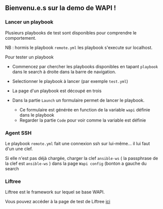 
## Bienvenu.e.s sur la demo de WAPI !


### Lancer un playbook

Plusieurs playbooks de test sont disponibles pour comprendre le comportement.

NB : hormis le playbook `remote.yml` les playbook s'execute sur localhost.

Pour tester un playbook

* Commencez par chercher les playbooks disponibles
en tapant `playbook` dans le search à droite dans la barre de navigation.

* Selectionner le playbook à lancer (par exemple `test.yml`)

* La page d'un playbook est découpé en trois

* Dans la partie `Launch` un formulaire permet de lancer le playbook.
  * Ce formulaire est générée en function de la variable `wapi` définie dans le playbook
  * Regarder la partie `Code` pour voir comme la variable est définie


### Agent SSH

Le playbook `remote.yml` fait une connexion ssh sur lui-même... il lui faut d'un une clef.

Si elle n'est pas déjà chargée, charger la clef `ansible-ws` 
( la passphrase de la clef est  `ansible-ws` )
dans la page `Wapi config` (bonton a gauche du search


### Liftree

Liftree est le framework sur lequel se base WAPI.

Vous pouvez accéder à la page de test de Liftree [ici](/show?path=/home/vengaar/liftree/tests/README.md)
